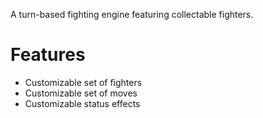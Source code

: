 A turn-based fighting engine featuring collectable fighters.

# Features

* Customizable set of fighters
* Customizable set of moves
* Customizable status effects
